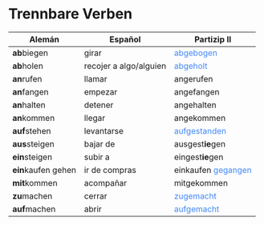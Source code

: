 # Trennbare Verben

| Alemán | Español | Partizip II |
| ----- | ----- | ----- |
| <b>ab</b>biegen | girar | <span style="color:#4287f5">abgebogen</span> |
| <b>ab</b>holen | recojer a algo/alguien | <span style="color:#4287f5">abgeholt</span> |
| <b>an</b>rufen | llamar | angerufen |
| <b>an</b>fangen | empezar | angefangen |
| <b>an</b>halten | detener | angehalten |
| <b>an</b>kommen | llegar | angekommen |
| <b>auf</b>stehen | levantarse | <span style="color:#4287f5">aufgestanden</span> |
| <b>aus</b>steigen | bajar de | ausgest<b>ie</b>gen |
| <b>ein</b>steigen | subir a | eingest<b>ie</b>gen |
| <b>ein</b>kaufen gehen | ir de compras | einkaufen <span style="color:#4287f5">gegangen</span> |
| <b>mit</b>kommen | acompañar | mitgekommen |
| <b>zu</b>machen | cerrar | <span style="color:#4287f5">zugemacht</span> |
| <b>auf</b>machen | abrir | <span style="color:#4287f5">aufgemacht</span> |
